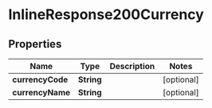 

# InlineResponse200Currency


## Properties

| Name | Type | Description | Notes |
|------------ | ------------- | ------------- | -------------|
|**currencyCode** | **String** |  |  [optional] |
|**currencyName** | **String** |  |  [optional] |



